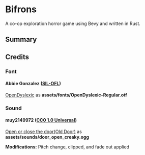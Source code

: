 #  Bifrons

A co-op exploration horror game using Bevy and written in Rust.

##  Summary



##  Credits

### Font

#### Abbie Gonzalez ([SIL-OFL](https://github.com/antijingoist/opendyslexic/blob/master/OFL.txt))
[OpenDyslexic](https://opendyslexic.org/) as **assets/fonts/OpenDyslexic-Regular.otf**

### Sound

#### muy2149972 ([CC0 1.0 Universal](https://creativecommons.org/publicdomain/zero/1.0/))
[Open or close the door(Old Door)](https://freesound.org/people/muy2149972/sounds/586417/) as **assets/sounds/door_open_creaky.ogg**

**Modifications:** Pitch change, clipped, and fade out applied
